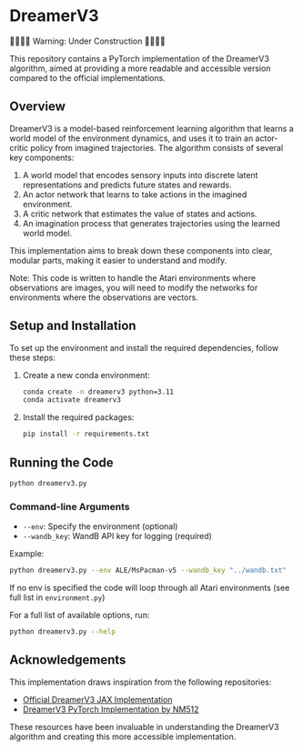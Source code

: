 # DreamerV3

🚫🚧👷‍♀️ Warning: Under Construction 👷‍♂️🚧🚫

This repository contains a PyTorch implementation of the DreamerV3 algorithm, aimed at providing a more readable and accessible version compared to the official implementations.

## Overview

DreamerV3 is a model-based reinforcement learning algorithm that learns a world model of the environment dynamics, and uses it to train an actor-critic policy from imagined trajectories. The algorithm consists of several key components:

1. A world model that encodes sensory inputs into discrete latent representations and predicts future states and rewards.
2. An actor network that learns to take actions in the imagined environment.
3. A critic network that estimates the value of states and actions.
4. An imagination process that generates trajectories using the learned world model.

This implementation aims to break down these components into clear, modular parts, making it easier to understand and modify.

Note: This code is written to handle the Atari environments where observations are images, you will need to modify the networks for environments where the observations are vectors.

## Setup and Installation

To set up the environment and install the required dependencies, follow these steps:

1. Create a new conda environment:

    ```bash
    conda create -n dreamerv3 python=3.11
    conda activate dreamerv3
    ```

2. Install the required packages:

    ```bash
    pip install -r requirements.txt
    ```

## Running the Code

```bash
python dreamerv3.py
```

### Command-line Arguments

- `--env`: Specify the environment (optional)
- `--wandb_key`: WandB API key for logging (required)

Example:

```bash
python dreamerv3.py --env ALE/MsPacman-v5 --wandb_key "../wandb.txt"
```

If no env is specified the code will loop through all Atari environments (see full list in `environment.py`)

For a full list of available options, run:  

```bash
python dreamerv3.py --help
```

## Acknowledgements

This implementation draws inspiration from the following repositories:

- [Official DreamerV3 JAX Implementation](https://github.com/danijar/dreamerv3)
- [DreamerV3 PyTorch Implementation by NM512](https://github.com/NM512/dreamerv3-torch)

These resources have been invaluable in understanding the DreamerV3 algorithm and creating this more accessible implementation.
